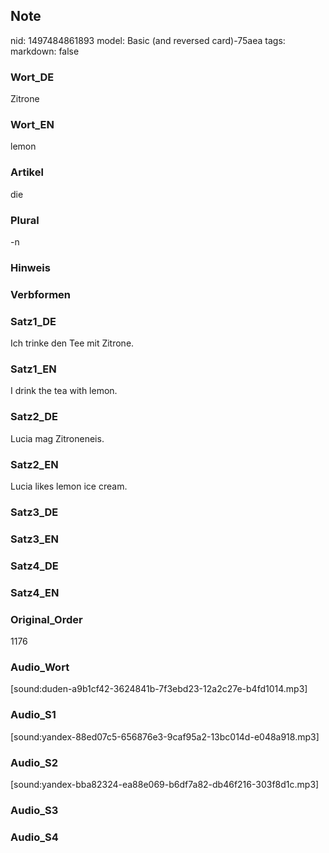 ## Note
nid: 1497484861893
model: Basic (and reversed card)-75aea
tags: 
markdown: false

### Wort_DE
Zitrone

### Wort_EN
lemon

### Artikel
die

### Plural
-n

### Hinweis


### Verbformen


### Satz1_DE
Ich trinke den Tee mit Zitrone.

### Satz1_EN
I drink the tea with lemon.

### Satz2_DE
Lucia mag Zitroneneis.

### Satz2_EN
Lucia likes lemon ice cream.

### Satz3_DE


### Satz3_EN


### Satz4_DE


### Satz4_EN


### Original_Order
1176

### Audio_Wort
[sound:duden-a9b1cf42-3624841b-7f3ebd23-12a2c27e-b4fd1014.mp3]

### Audio_S1
[sound:yandex-88ed07c5-656876e3-9caf95a2-13bc014d-e048a918.mp3]

### Audio_S2
[sound:yandex-bba82324-ea88e069-b6df7a82-db46f216-303f8d1c.mp3]

### Audio_S3


### Audio_S4

